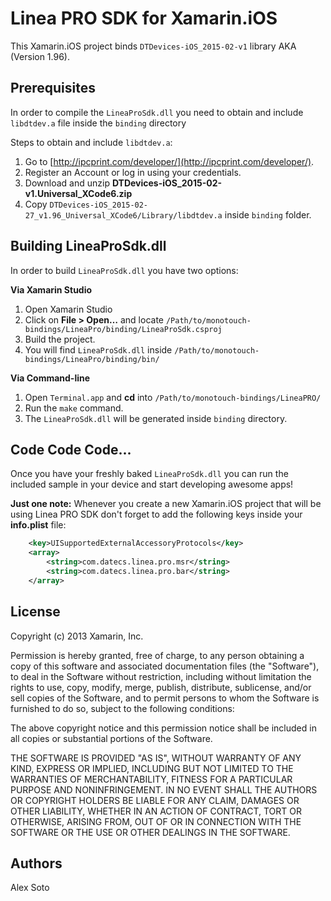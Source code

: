 Linea PRO SDK for Xamarin.iOS
=============================

This Xamarin.iOS project binds `DTDevices-iOS_2015-02-v1` library AKA (Version 1.96).

## Prerequisites

In order to compile the `LineaProSdk.dll` you need to obtain and include `libdtdev.a` file inside the `binding` directory

Steps to obtain and include `libdtdev.a`:

1. Go to [http://ipcprint.com/developer/](http://ipcprint.com/developer/).
2. Register an Account or log in using your credentials.
3. Download and unzip **DTDevices-iOS_2015-02-v1.Universal_XCode6.zip**
4. Copy `DTDevices-iOS_2015-02-27_v1.96_Universal_XCode6/Library/libdtdev.a` inside `binding` folder.

## Building LineaProSdk.dll

In order to build `LineaProSdk.dll` you have two options:

**Via Xamarin Studio**

1. Open Xamarin Studio
2. Click on **File > Open…** and locate `/Path/to/monotouch-bindings/LineaPro/binding/LineaProSdk.csproj`
3. Build the project.
4. You will find `LineaProSdk.dll` inside `/Path/to/monotouch-bindings/LineaPro/binding/bin/`

**Via Command-line**

1. Open `Terminal.app` and **cd** into `/Path/to/monotouch-bindings/LineaPRO/`
2. Run the `make` command.
3. The `LineaProSdk.dll` will be generated inside `binding` directory.

## Code Code Code...

Once you have your freshly baked `LineaProSdk.dll` you can run the included sample in your device and start developing awesome apps!

__Just one note:__ Whenever you create a new Xamarin.iOS project that will be using Linea PRO SDK don't forget to add the following keys inside your __info.plist__ file:

```xml
	<key>UISupportedExternalAccessoryProtocols</key>
	<array>
		<string>com.datecs.linea.pro.msr</string>
		<string>com.datecs.linea.pro.bar</string>
	</array>
```

## License

Copyright (c) 2013 Xamarin, Inc.

Permission is hereby granted, free of charge, to any person obtaining a copy of this software and associated documentation files (the "Software"), to deal in the Software without restriction, including without limitation the rights to use, copy, modify, merge, publish, distribute, sublicense, and/or sell copies of the Software, and to permit persons to whom the Software is furnished to do so, subject to the following conditions:

The above copyright notice and this permission notice shall be included in all copies or substantial portions of the Software.

THE SOFTWARE IS PROVIDED "AS IS", WITHOUT WARRANTY OF ANY KIND, EXPRESS OR IMPLIED, INCLUDING BUT NOT LIMITED TO THE WARRANTIES OF MERCHANTABILITY, FITNESS FOR A PARTICULAR PURPOSE AND NONINFRINGEMENT. IN NO EVENT SHALL THE AUTHORS OR COPYRIGHT HOLDERS BE LIABLE FOR ANY CLAIM, DAMAGES OR OTHER LIABILITY, WHETHER IN AN ACTION OF CONTRACT, TORT OR OTHERWISE, ARISING FROM, OUT OF OR IN CONNECTION WITH THE SOFTWARE OR THE USE OR OTHER DEALINGS IN THE SOFTWARE.

## Authors

Alex Soto 
